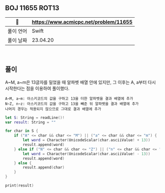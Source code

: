 ## BOJ 11655 ROT13

|🔗|https://www.acmicpc.net/problem/11655|
|---|---|
|풀이 언어|Swift|
|풀이 날짜|23.04.20|

</br>


##  풀이

A~M, a~m은 13글자를 밀었을 때 알파벳 배열 안에 있지만, 그 이후는 A, a부터 다시 시작한다는 점을 이용하여 풀이했다. 

```
A~M, a~m: 아스키코드의 값을 구하고 13을 더한 알파벳을 결과 배열에 추가
N~Z, n~z: 아스키코드의 값을 구하고 13을 빼준 뒤 알파벳을 결과 배열에 추가
나머지 경우는 적용되지 않으므로 그대로 결과 배열에 추가
```

```Swift
let S: String = readLine()!
var result: String = ""

for char in S {
    if ("A" <= char && char <= "M") || ("a" <= char && char <= "m") {
        let word = Character(UnicodeScalar(char.asciiValue! + 13))
        result.append(word)
    } else if ("N" <= char && char <= "Z") || ("n" <= char && char <= "z") {
        let word = Character(UnicodeScalar(char.asciiValue! - 13))
        result.append(word)
    } else {
        result.append(char)
    }
}

print(result)
```
